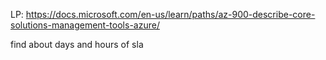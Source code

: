 LP: https://docs.microsoft.com/en-us/learn/paths/az-900-describe-core-solutions-management-tools-azure/

find about days and hours of sla